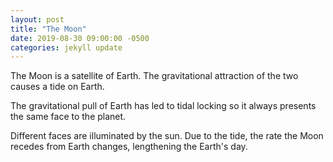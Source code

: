 ```yaml
---
layout: post
title: "The Moon"
date: 2019-08-30 09:00:00 -0500
categories: jekyll update
---
```


The Moon is a satellite of Earth. The gravitational attraction of the two causes a tide on Earth.

The gravitational pull of Earth has led to tidal locking so it always presents the same face to the planet.

Different faces are illuminated by the sun. Due to the tide, the rate the Moon recedes from Earth changes, lengthening the Earth's day.
